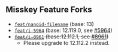 ## Misskey Feature Forks

* [`feat/nanoid-filename`](https://github.com/outloudvi/misskey/tree/feat/nanoid-filename) (base: 13)
* [`feat/i-5964`](https://github.com/outloudvi/misskey/tree/feat/i-5964) (base: 12.119.0, see [#5964](https://github.com/misskey-dev/misskey/issues/5964))
* ~~[`feat/i-8961`](https://github.com/outloudvi/misskey/tree/feat/i-8961) (base:12.112.1, see [#8961](https://github.com/misskey-dev/misskey/issues/8961))~~
  * Please upgrade to 12.112.2 instead.
